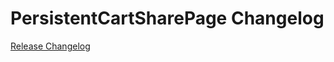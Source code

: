 # PersistentCartSharePage Changelog

[Release Changelog](https://github.com/spryker-shop/persistent-cart-share-page/releases)
